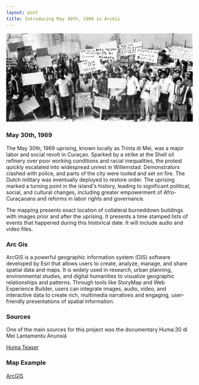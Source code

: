 ```yaml
---
layout: post
title: Introducing May 30th, 1969 in ArcGis
---
```


![May 30](public/format_01_stakers_met_borden_voor_shell_terein_6_mei_1_medium_58c1113acb07d.jpg)   

### May 30th, 1969

The May 30th, 1969 uprising, known locally as Trinta di Mei, was a major labor and social revolt in Curaçao. Sparked by a strike at the Shell oil refinery over poor working conditions and racial inequalities, the protest quickly escalated into widespread unrest in Willemstad. Demonstrators clashed with police, and parts of the city were looted and set on fire. The Dutch military was eventually deployed to restore order. The uprising marked a turning point in the island's history, leading to significant political, social, and cultural changes, including greater empowerment of Afro-Curaçaoans and reforms in labor rights and governance.

The mapping presents exact location of collateral burneddown buildings with images prior and after the uprising. It presents a time stamped lists of events that happened during this historical date. It will include audio and video files.

### Arc Gis

ArcGIS is a powerful geographic information system (GIS) software developed by Esri that allows users to create, analyze, manage, and share spatial data and maps. It is widely used in research, urban planning, environmental studies, and digital humanities to visualize geographic relationships and patterns. Through tools like StoryMap and Web Experience Builder, users can integrate images, audio, video, and interactive data to create rich, multimedia narratives and engaging, user-friendly presentations of spatial information.

### Sources

One of the main sources for this project was the documentary Huma:30 di Mei Lantamentu Anunsiá

[Huma Teaser](https://youtu.be/Va3UoZIVTjg?si=5eMwQPYMm_OLJlrR)

### Map Example

[ArcGIS](https://arcg.is/1mD0Pz1)
